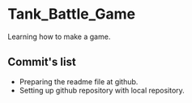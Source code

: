 # Tank_Battle_Game
Learning how to make a game.
## Commit's list
* Preparing the readme file at github.
* Setting up github repository with local repository.
